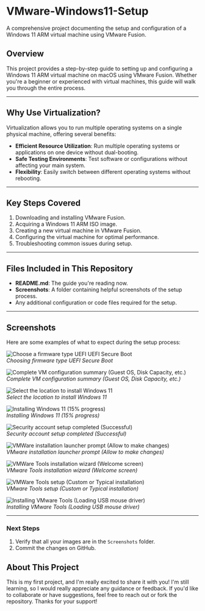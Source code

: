 # VMware-Windows11-Setup

A comprehensive project documenting the setup and configuration of a Windows 11 ARM virtual machine using VMware Fusion.

## Overview

This project provides a step-by-step guide to setting up and configuring a Windows 11 ARM virtual machine on macOS using VMware Fusion. Whether you're a beginner or experienced with virtual machines, this guide will walk you through the entire process.

---

## Why Use Virtualization?

Virtualization allows you to run multiple operating systems on a single physical machine, offering several benefits:

- **Efficient Resource Utilization**: Run multiple operating systems or applications on one device without dual-booting.
- **Safe Testing Environments**: Test software or configurations without affecting your main system.
- **Flexibility**: Easily switch between different operating systems without rebooting.

---

## Key Steps Covered

1. Downloading and installing VMware Fusion.
2. Acquiring a Windows 11 ARM ISO image.
3. Creating a new virtual machine in VMware Fusion.
4. Configuring the virtual machine for optimal performance.
5. Troubleshooting common issues during setup.

---

## Files Included in This Repository

- **README.md**: The guide you're reading now.
- **Screenshots**: A folder containing helpful screenshots of the setup process.
- Any additional configuration or code files required for the setup.

---

## Screenshots
Here are some examples of what to expect during the setup process:

![Choose a firmware type UEFI UEFI Secure Boot](Screenshots/Choose_Firmware_Type_UEFI.png)  
*Choosing firmware type UEFI Secure Boot*

![Complete VM configuration summary (Guest OS, Disk Capacity, etc.)](Screenshots/Complete_VM_Configuration_Summary.png)  
*Complete VM configuration summary (Guest OS, Disk Capacity, etc.)*

![Select the location to install Windows 11](Screenshots/Select_Installation_Location.png)  
*Select the location to install Windows 11*

![Installing Windows 11 (15% progress)](Screenshots/Installing_Windows_11_15.png)  
*Installing Windows 11 (15% progress)*

![Security account setup completed (Successful)](Screenshots/Account_Security_Setup.png)  
*Security account setup completed (Successful)*

![VMWare installation launcher prompt (Allow to make changes)](Screenshots/VMWare_Installation_Launcher_Prompt.png)  
*VMware installation launcher prompt (Allow to make changes)*

![VMWare Tools installation wizard (Welcome screen)](Screenshots/VMWare_Tools_Installation_Wizard.png)  
*VMware Tools installation wizard (Welcome screen)*

![VMWare Tools setup (Custom or Typical installation)](Screenshots/VMWare_Tools_Setup_Custom_Installation.png)  
*VMware Tools setup (Custom or Typical installation)*

![Installing VMware Tools (Loading USB mouse driver)](Screenshots/Installing_VMWare_Tools_USB_Mouse_Driver.png)  
*Installing VMware Tools (Loading USB mouse driver)*

---

### Next Steps
1. Verify that all your images are in the `Screenshots` folder.
2. Commit the changes on GitHub.


## About This Project
This is my first project, and I'm really excited to share it with you! I'm still learning, so I would really appreciate any guidance or feedback. If you'd like to collaborate or have suggestions, feel free to reach out or fork the repository. Thanks for your support!
